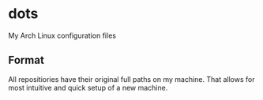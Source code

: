 # dots
My Arch Linux configuration files

## Format
All repositiories have their original full paths on my machine.
That allows for most intuitive and quick setup of a new machine.
